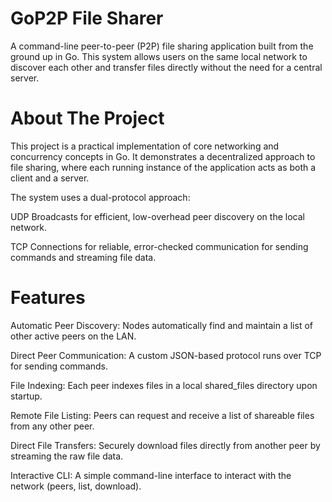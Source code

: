 # GoP2P File Sharer
A command-line peer-to-peer (P2P) file sharing application built from the ground up in Go. This system allows users on the same local network to discover each other and transfer files directly without the need for a central server.

# About The Project
This project is a practical implementation of core networking and concurrency concepts in Go. It demonstrates a decentralized approach to file sharing, where each running instance of the application acts as both a client and a server.

The system uses a dual-protocol approach:

UDP Broadcasts for efficient, low-overhead peer discovery on the local network.

TCP Connections for reliable, error-checked communication for sending commands and streaming file data.

# Features
Automatic Peer Discovery: Nodes automatically find and maintain a list of other active peers on the LAN.

Direct Peer Communication: A custom JSON-based protocol runs over TCP for sending commands.

File Indexing: Each peer indexes files in a local shared_files directory upon startup.

Remote File Listing: Peers can request and receive a list of shareable files from any other peer.

Direct File Transfers: Securely download files directly from another peer by streaming the raw file data.

Interactive CLI: A simple command-line interface to interact with the network (peers, list, download).
